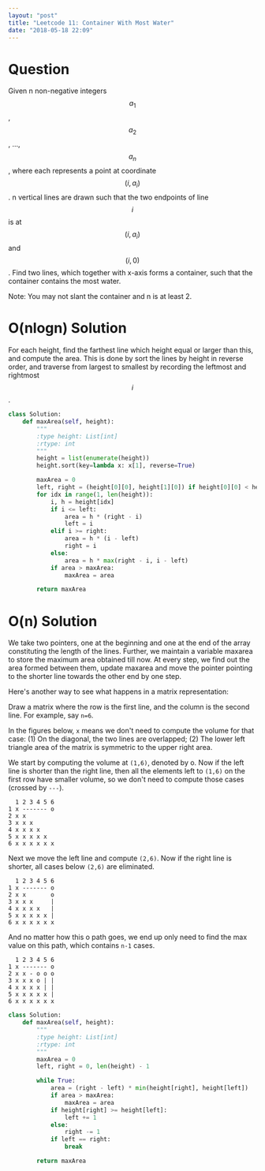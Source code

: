 ```yaml
---
layout: "post"
title: "Leetcode 11: Container With Most Water"
date: "2018-05-18 22:09"
---
```


# Question
Given n non-negative integers $$a_1$$, $$a_2$$, ..., $$a_n$$, where each represents a point at coordinate $$(i, a_i)$$. n vertical lines are drawn such that the two endpoints of line $$i$$ is at $$(i, a_i)$$ and $$(i, 0)$$. Find two lines, which together with x-axis forms a container, such that the container contains the most water.

Note: You may not slant the container and n is at least 2.

# O(nlogn) Solution
For each height, find the farthest line which height equal or larger than this, and compute the area. This is done by sort the lines by height in reverse order, and traverse from largest to smallest by recording the leftmost and rightmost $$i$$.

```python
class Solution:
    def maxArea(self, height):
        """
        :type height: List[int]
        :rtype: int
        """
        height = list(enumerate(height))
        height.sort(key=lambda x: x[1], reverse=True)

        maxArea = 0
        left, right = (height[0][0], height[1][0]) if height[0][0] < height[1][0] else (height[1][0], height[0][0])
        for idx in range(1, len(height)):
            i, h = height[idx]
            if i <= left:
                area = h * (right - i)
                left = i
            elif i >= right:
                area = h * (i - left)
                right = i
            else:
                area = h * max(right - i, i - left)
            if area > maxArea:
                maxArea = area

        return maxArea


```

# O(n) Solution
We take two pointers, one at the beginning and one at the end of the array constituting the length of the lines. Further, we maintain a variable maxarea to store the maximum area obtained till now. At every step, we find out the area formed between them, update maxarea and move the pointer pointing to the shorter line towards the other end by one step.

Here's another way to see what happens in a matrix representation:

Draw a matrix where the row is the first line, and the column is the second line. For example, say `n=6`.

In the figures below, `x` means we don't need to compute the volume for that case: (1) On the diagonal, the two lines are overlapped; (2) The lower left triangle area of the matrix is symmetric to the upper right area.

We start by computing the volume at `(1,6)`, denoted by o. Now if the left line is shorter than the right line, then all the elements left to `(1,6)` on the first row have smaller volume, so we don't need to compute those cases (crossed by `---`).

```
  1 2 3 4 5 6
1 x ------- o
2 x x
3 x x x
4 x x x x
5 x x x x x
6 x x x x x x
```

Next we move the left line and compute `(2,6)`. Now if the right line is shorter, all cases below `(2,6)` are eliminated.
```
  1 2 3 4 5 6
1 x ------- o
2 x x       o
3 x x x     |
4 x x x x   |
5 x x x x x |
6 x x x x x x
```
And no matter how this o path goes, we end up only need to find the max value on this path, which contains `n-1` cases.
```
  1 2 3 4 5 6
1 x ------- o
2 x x - o o o
3 x x x o | |
4 x x x x | |
5 x x x x x |
6 x x x x x x
```

```python
class Solution:
    def maxArea(self, height):
        """
        :type height: List[int]
        :rtype: int
        """
        maxArea = 0
        left, right = 0, len(height) - 1

        while True:
            area = (right - left) * min(height[right], height[left])
            if area > maxArea:
                maxArea = area
            if height[right] >= height[left]:
                left += 1
            else:
                right -= 1
            if left == right:
                break

        return maxArea
```
